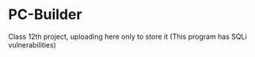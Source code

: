 # PC-Builder
Class 12th project, uploading here only to store it (This program has SQLi vulnerabilities)
